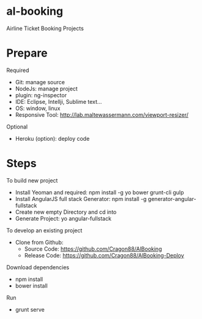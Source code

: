 # al-booking

Airline Ticket Booking Projects

# Prepare
 Required
  - Git: manage source
  - NodeJs: manage project
  - plugin: ng-inspector
  - IDE: Eclipse, Intellji, Sublime text...
  - OS: window, linux
  - Responsive Tool: http://lab.maltewassermann.com/viewport-resizer/

 Optional
  - Heroku (option): deploy code

# Steps
 To build new project
  - Install Yeoman and required: npm install -g yo bower grunt-cli gulp
  - Install AngularJS full stack Generator: npm install -g generator-angular-fullstack
  - Create new empty Directory and cd into
  - Generate Project: yo angular-fullstack

 To develop an existing project
  - Clone from Github:
    + Source Code: https://github.com/Cragon88/AlBooking
    + Release Code: https://github.com/Cragon88/AlBooking-Deploy

 Download dependencies
  - npm install
  - bower install

 Run
  - grunt serve